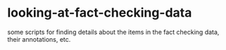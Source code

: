 # looking-at-fact-checking-data
some scripts for finding details about the items in the fact checking data, their annotations, etc.
